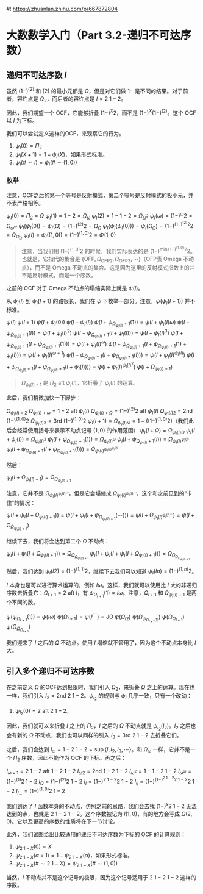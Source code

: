 #! https://zhuanlan.zhihu.com/p/667872804
# 大数数学入门（Part 3.2-递归不可达序数）

## 递归不可达序数 $I$

虽然 $(1-)^{(2)}$ 和 $(2)$ 的最小元都是 $\Omega$，但是对它们做 $1-$ 是不同的结果。对于前者，容许点是 $\Omega_2$，而后者的容许点是 $I = 2\; 1-2$。

因此，我们期望一个 OCF，它能够折叠 $(1-)^X 2$，而不是 $(1-)^X (1-)^{(2)}$。这个 OCF 以 $I$ 为下标。

我们可以尝试定义这样的OCF，来观察它的行为。

1. $\psi_I(0) = \Pi_2$
2. $\psi_I(X + 1) = 1 - \psi_I(X)$，如果形式标准。
3. $\psi_I(\# \sim I) = \psi_I(\# \sim (1,0))$

### 枚举

注意，OCF之后的第一个等号是反射模式，第二个等号是反射模式的极小元，并不表严格相等。

$\psi_I(0) = \Pi_2 = \Omega$
$\psi_I(1) = 1 - 2 = \Omega_\omega$
$\psi_I(2) = 1 - 1 - 2 = \Omega_{\omega^2}$
$\psi_I(\omega) = (1 -)^\omega 2 = \Omega_{\omega^\omega}$
$\psi_I(\psi_I(0)) = \psi_I(\Omega) = (1 -)^{(2)} 2 = \Omega_{\Omega}$
$\psi_I(\psi_I(\psi_I(0))) = \psi_I(\Omega_{\Omega}) = (1 -)^{(1 -)^{(2)} 2} 2 = \Omega_{\Omega_\Omega}$
$\psi_I(I) = \psi_I((1,0)) = (1 -)^{(1,0)} 2 = \Phi(1,0)$

> 注意，当我们用 $(1-)^{(1,0)} 2$ 的时候，我们实际表达的是 $(1-)^{\min (1-)^{(1,0)} 2} 2$。也就是，它指代的集合是 $\{\text{OFP}, \Omega_{\text{OFP} 2}, \Omega_{\text{OFP} 3}, \cdots\}$（OFP表 Omega 不动点），而不是 Omega 不动点的集合。这是因为这里的反射模式指数上的并不是反射模式，而是一个序数。

之前的 OCF 对于 Omega 不动点的塌缩实际上就是 $\psi(I)$。

从 $\psi_I(I)$ 到 $\psi_I(I+1)$ 的路很长，我们在 $\psi$ 下枚举一部分。注意，$\psi(\psi_I(I+1))$ 并不标准。

$\psi(I)$
$\psi(I+1)$
$\psi(I+\psi_I(0))$
$\psi(I+\psi_I(I))$
$\psi(I+\psi_{\Omega_{\psi_I(I)}+1}(1)) = \psi(I+\psi_I(I) \omega)$
$\psi(I+\psi_{\Omega_{\psi_I(I)}+1}(I)) = \psi(I+\psi_I(I)^2)$
$\psi(I+\psi_{\Omega_{\psi_I(I)}+1}(I + \psi_I(I))) = \psi(I+\psi_I(I)^3)$
$\psi(I+\psi_{\Omega_{\psi_I(I)}+1}(I + \psi_{\Omega_{\psi_I(I)}+1}(1))) = \psi(I+\psi_I(I)^\omega)$
$\psi(I+\psi_{\Omega_{\psi_I(I)}+1}(I + \psi_{\Omega_{\psi_I(I)}+1}(1) + \psi_I(I))) = \psi(I+\psi_I(I)^{\omega+1})$
$\psi(I+\psi_{\Omega_{\psi_I(I)}+1}(I + \psi_{\Omega_{\psi_I(I)}+1}(I))) = \psi(I+\psi_I(I)^{\psi_I(I)})$
$\psi(I+\psi_{\Omega_{\psi_I(I)}+1}(I + \psi_{\Omega_{\psi_I(I)}+1}(I + \psi_I(I)))) = \psi(I+\psi_I(I)^{\psi_I(I)^2})$
$\psi(I+\Omega_{\psi_I(I)+1})$

> $\Omega_{\psi_I(I)+1}$ 是 $\Pi_2 \text{ aft } \psi_I(I)$，它折叠了 $\psi_I(I)$ 的运算。

此后，我们稍微加快一下脚步：

$\Omega_{\psi_I(I)+2}$
$\Omega_{\psi_I(I)+\omega} = 1-2 \text{ aft }\psi_I(I)$
$\Omega_{\psi_I(I)+\Omega} = (1-)^{(2)} 2 \text{ aft }\psi_I(I)$
$\Omega_{\psi_I(I) 2} = \text{2nd } (1-)^{(1,0)} 2$
$\Omega_{\psi_I(I) 3} = \text{3rd } (1-)^{(1,0)} 2$
$\psi_I(I+1) = \Omega_{\psi_I(I) \omega} = 1-((1-)^{(1,0)} 2)$（我们此后会经常使用括号来表示不动点记号 $(1,0)$ 的作用范围）
$\psi_I(I+\Omega) = \Omega_{\psi_I(I) \Omega}$
$\psi_I(I+\psi_I(I)) = \Omega_{\psi_I(I)^2}$
$\psi_I(I+\psi_{\Omega_{\psi_I(I)}+1}(1)) = \Omega_{\psi_I(I)^\omega}$
$\psi_I(I+\psi_{\Omega_{\psi_I(I)}+1}(I)) = \Omega_{\psi_I(I)^{\psi_I(I)}}$
$\psi_I(I+\psi_{\Omega_{\psi_I(I)}+1}(I+\psi_{\Omega_{\psi_I(I)}+1}(I))) = \Omega_{\psi_I(I)^{\psi_I(I)^{\psi_I(I)}}}$

然后：

$\psi_I(I+\Omega_{\psi_I(I)+1}) = \Omega_{\Omega_{\psi_{I}(I)+1}}$

注意，它并不是 $\Omega_{\psi_I(I)^{\psi_I(I)^{\cdots}}}$，但是它会塌缩成 $\Omega_{\psi_I(I)^{\psi_I(I)^{\cdots}}}$，这个和之前见到的“卡住”的情况：

$\psi(I+\psi_I(I+\Omega_{\psi_I(I)+1})) = \psi(I+\psi_I(I+\psi_{\Omega_{\psi_I(I)+1}} ( \cdots))) = \psi(I+\Omega_{\psi_I(I)^{\psi_I(I)^{\cdots}}}) = \psi(I+\Omega_{\Omega_{\psi_I(I)+1}})$

继续下去，我们将会达到第二个 $\Omega$ 不动点：

$\psi_I(I+\psi_I(I+\Omega_{\psi_I(I)+1})) = \Omega_{\Omega_{\Omega_{\psi_{I}(I)+1}}}$
$\psi_I(I+\psi_I(I+\psi_I(I+\Omega_{\psi_I(I)+1}))) = \Omega_{\Omega_{\Omega_{\Omega_{\psi_{I}(I)+1}}}}$

然后，我们达到 $\psi_I(I2) = (1-)^{(1,1)} 2$，继续下去我们可以知道 $\psi_I(In) = (1-)^{(1,n)} 2$。

$I$ 本身也是可以进行算术运算的，例如 $I\omega$。这样，我们就可以使用比 $I$ 大的非递归序数去折叠它：$\Omega_{I+1} = 2 \text{ aft } I$，有 $\psi_{\Omega_{I+1}}(1) = I\omega$。注意，$\Omega_{I+1}$ 和 $\Omega_{\psi_I(I)+1}$ 是两个不同的数。

$\psi(\psi_{\Omega_{I+1}}(1)) = \psi(I\omega)$
$\psi(\Omega_{I+1}) = \psi(I^{I^\cdots}) = \text{JO}$ 
$\psi(\Omega_{I2})$
$\psi(\Omega_{\psi_{\Omega_{I+1}(1)}})$
$\psi(\Omega_{\Omega_{I+1}})$
$\psi(\Omega_{\Omega_{\Omega_{I+1}}})$

我们迎来了 $I$ 之后的 $\Omega$ 不动点。使用 $I$ 塌缩就不管用了，因为这个不动点本身比 $I$ 大。

## 引入多个递归不可达序数

在之前定义 $\Omega$ 的OCF达到极限时，我们引入 $\Omega_2$，来折叠 $\Omega$ 之上的运算。现在也一样，我们引入 $I_2 = \text{2nd } 2\;1-2$。$\psi_{I_2}$ 的规则与 $\psi_I$ 几乎一致，只有一个改动：

1. $\psi_{I_2}(0) = 2 \text{ aft } 2\;1-2$。

因此，我们就可以来折叠 $I$ 之上的 $\Pi_2$，$I$ 之后的 $\Omega$ 不动点就是 $\psi_{I_2}(I_2)$。$I_2$ 之后也会有新的 $\Omega$ 不动点，我们也可以同样的引入 $I_3 = \text{3rd } 2\;1-2$ 去折叠它们。

之后，我们会达到 $I_\omega = 1-2\; 1-2 = \sup\{I,I_2,I_3,\cdots\}$。和 $\Omega_\omega$ 一样，它并不是一个 $\Pi_2$ 序数，因此不能作为 OCF 的下标。再之后：

$I_{\omega+1} = 2\;1-2 \text{ aft } 1-2\;1-2$
$I_{\omega 2} = \text{2nd } 1-2\;1-2$
$I_{\omega^2} = 1-1-2\;1-2$
$I_{\omega^\omega} = (1-)^{(1)} 2\;1-2$
$I_{\Omega} = (1-)^{(2)} 2\;1-2$
$I_I = (1-)^{2\;1-2} 2\;1-2$
$I_{I_I} = (1-)^{(1-)^{2\;1-2}2\;1-2} 2\;1-2$
$I_{I_{\cdots}} = (1-)^{(1,0)} 2\; 1-2$

我们到达了 $I$ 函数本身的不动点，仿照之前的思路，我们会去找 $(1-)^{x} 2\;1-2$ 无法达到的点，也就是 $2\;1-2\;1-2$。这个序数被记为 $I(1,0)$，有的地方会写成 $\Omega(2,0)$。它以及更高的序数的性质将在下一节讨论。

此外，我们试图给出比较通用的递归不可达序数为下标的 OCF 的计算规则：

1. $\psi_{2\;1-X}(0) = X$
2. $\psi_{2\;1-X}(\alpha+1) = 1-\psi_{2\;1-X}(\alpha)$，如果形式标准。
3. $\psi_{2\;1-X}(\# \sim 2\;1-X) = \psi_{2\;1-X}(\# \sim (1,0))$

当然，$I$ 不动点并不是这个记号的极限，因为这个记号适用于 $2\;1-2\;1-2$ 这样的序数。